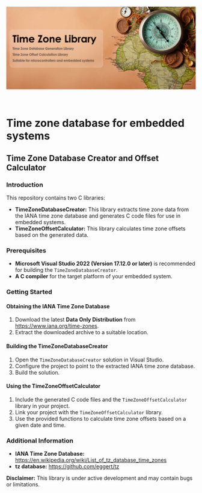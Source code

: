 ![TimeZone Library](https://github.com/bakhshipoor/TimeZone/blob/master/assets/time_zone_header_image.jpg?raw=true)

<br />

# Time zone database for embedded systems

## Time Zone Database Creator and Offset Calculator

### Introduction

This repository contains two C libraries:

* **TimeZoneDatabaseCreator:** This library extracts time zone data from the IANA time zone database and generates C code files for use in embedded systems.
* **TimeZoneOffsetCalculator:** This library calculates time zone offsets based on the generated data.

### Prerequisites

* **Microsoft Visual Studio 2022 (Version 17.12.0 or later)** is recommended for building the `TimeZoneDatabaseCreator`.
* **A C compiler** for the target platform of your embedded system.

### Getting Started

#### Obtaining the IANA Time Zone Database

1. Download the latest **Data Only Distribution** from https://www.iana.org/time-zones.
2. Extract the downloaded archive to a suitable location.

#### Building the TimeZoneDatabaseCreator

1. Open the `TimeZoneDatabaseCreator` solution in Visual Studio.
2. Configure the project to point to the extracted IANA time zone database.
3. Build the solution.

#### Using the TimeZoneOffsetCalculator

1. Include the generated C code files and the `TimeZoneOffsetCalculator` library in your project.
2. Link your project with the `TimeZoneOffsetCalculator` library.
3. Use the provided functions to calculate time zone offsets based on a given date and time.

### Additional Information

* **IANA Time Zone Database:** https://en.wikipedia.org/wiki/List_of_tz_database_time_zones
* **tz database:** https://github.com/eggert/tz

**Disclaimer:** This library is under active development and may contain bugs or limitations.

